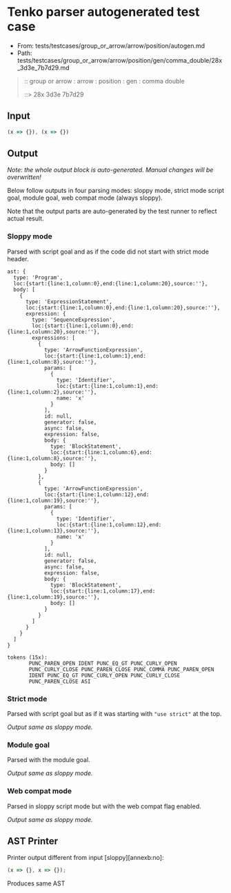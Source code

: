 # Tenko parser autogenerated test case

- From: tests/testcases/group_or_arrow/arrow/position/autogen.md
- Path: tests/testcases/group_or_arrow/arrow/position/gen/comma_double/28x_3d3e_7b7d29.md

> :: group or arrow : arrow : position : gen : comma double
>
> ::> 28x 3d3e 7b7d29

## Input


`````js
(x => {}), (x => {})
`````

## Output

_Note: the whole output block is auto-generated. Manual changes will be overwritten!_

Below follow outputs in four parsing modes: sloppy mode, strict mode script goal, module goal, web compat mode (always sloppy).

Note that the output parts are auto-generated by the test runner to reflect actual result.

### Sloppy mode

Parsed with script goal and as if the code did not start with strict mode header.

`````
ast: {
  type: 'Program',
  loc:{start:{line:1,column:0},end:{line:1,column:20},source:''},
  body: [
    {
      type: 'ExpressionStatement',
      loc:{start:{line:1,column:0},end:{line:1,column:20},source:''},
      expression: {
        type: 'SequenceExpression',
        loc:{start:{line:1,column:0},end:{line:1,column:20},source:''},
        expressions: [
          {
            type: 'ArrowFunctionExpression',
            loc:{start:{line:1,column:1},end:{line:1,column:8},source:''},
            params: [
              {
                type: 'Identifier',
                loc:{start:{line:1,column:1},end:{line:1,column:2},source:''},
                name: 'x'
              }
            ],
            id: null,
            generator: false,
            async: false,
            expression: false,
            body: {
              type: 'BlockStatement',
              loc:{start:{line:1,column:6},end:{line:1,column:8},source:''},
              body: []
            }
          },
          {
            type: 'ArrowFunctionExpression',
            loc:{start:{line:1,column:12},end:{line:1,column:19},source:''},
            params: [
              {
                type: 'Identifier',
                loc:{start:{line:1,column:12},end:{line:1,column:13},source:''},
                name: 'x'
              }
            ],
            id: null,
            generator: false,
            async: false,
            expression: false,
            body: {
              type: 'BlockStatement',
              loc:{start:{line:1,column:17},end:{line:1,column:19},source:''},
              body: []
            }
          }
        ]
      }
    }
  ]
}

tokens (15x):
       PUNC_PAREN_OPEN IDENT PUNC_EQ_GT PUNC_CURLY_OPEN
       PUNC_CURLY_CLOSE PUNC_PAREN_CLOSE PUNC_COMMA PUNC_PAREN_OPEN
       IDENT PUNC_EQ_GT PUNC_CURLY_OPEN PUNC_CURLY_CLOSE
       PUNC_PAREN_CLOSE ASI
`````

### Strict mode

Parsed with script goal but as if it was starting with `"use strict"` at the top.

_Output same as sloppy mode._

### Module goal

Parsed with the module goal.

_Output same as sloppy mode._

### Web compat mode

Parsed in sloppy script mode but with the web compat flag enabled.

_Output same as sloppy mode._

## AST Printer

Printer output different from input [sloppy][annexb:no]:

````js
(x => {}, x => {});
````

Produces same AST
